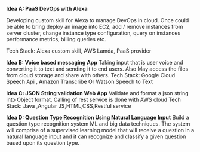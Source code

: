 **Idea A: PaaS DevOps with Alexa**

Developing custom skill for Alexa to manage DevOps in cloud. Once could be able to bring deploy an image into EC2, add / remove instances from server cluster, change instance type configuration, query on instances performance metrics, billing queries etc.

Tech Stack: Alexa custom skill, AWS Lamda, PaaS provider


**Idea B: Voice based messaging App**
	Taking input that is user voice and converting it to text and sending it to end users. Also May access the files from cloud storage and share with others.
Tech Stack: Google Cloud Speech Api , Amazon Transcribe Or Watson Speech to Text 


**Idea C: JSON String validation Web App**
Validate and format a json string into Object format. Calling of rest service is done with AWS cloud
Tech Stack: Java ,Angular JS,HTML,CSS,Restful service


**Idea D: Question Type Recognition Using Natural Language Input**
Build a question type recognition system ML and big data techniques. The system will comprise of a supervised learning model that will receive a question in a natural language input and it can recognize and classify a given question based upon its question type. 






